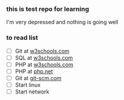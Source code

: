 ### this is test repo for learning 

I'm very depressed and nothing is going well
### to read list

- [ ] Git at [w3schools.com](https://www.w3schools.com/git/)
- [ ] SQL at [w3schools.com](https://www.w3schools.com/sql/default.asp)
- [ ] PHP at [w3schools.com](https://www.w3schools.com/php/default.asp)
- [ ] PHP at [php.net](https://www.php.net/)
- [ ] Git at [git-scm.com](https://git-scm.com/)
- [ ] Start linux
- [ ] Start network
